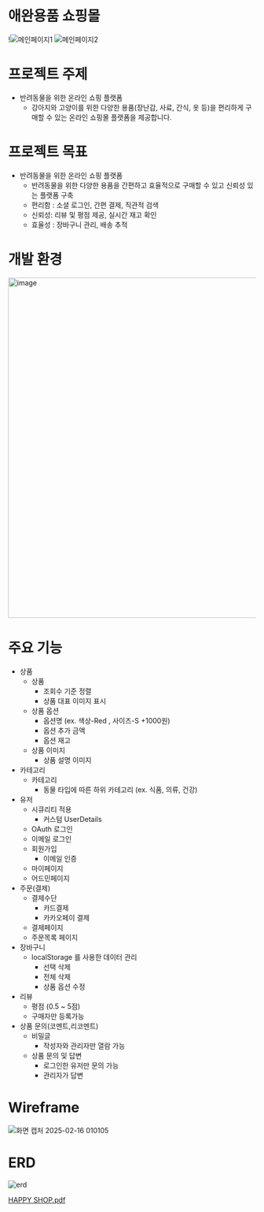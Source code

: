 # 애완용품 쇼핑몰
!![메인페이지1](https://github.com/user-attachments/assets/c349cf22-6be5-42bf-92d3-b3af4fac89b0)
![메인페이지2](https://github.com/user-attachments/assets/23070497-eb62-4918-903e-fc638a7e37dd)


# 프로젝트 주제
- 반려동물을 위한 온라인 쇼핑 플랫폼
    - 강아지와 고양이를 위한 다양한 용품(장난감, 사료, 간식, 옷 등)을 편리하게 구매할 수 있는 온라인 쇼핑몰 플랫폼을 제공합니다.


# 프로젝트 목표
- 반려동물을 위한 온라인 쇼핑 플랫폼
    - 반려동물을 위한 다양한 용품을 간편하고 효율적으로 구매할 수 있고 신뢰성 있는 플랫폼 구축
    - 편리함 : 소셜 로그인, 간편 결제, 직관적 검색
    - 신뢰성: 리뷰 및 평점 제공, 실시간 재고 확인
    - 효율성 : 장바구니 관리, 배송 추적



# 개발 환경
<img width="691" alt="image" src="https://github.com/user-attachments/assets/35cf8e59-a74b-414a-adad-622b50366f17" />



# 주요 기능

- 상품
    - 상품
        - 조회수 기준 정렬
        - 상품 대표 이미지 표시
    - 상품 옵션
        - 옵션명 (ex. 색상-Red , 사이즈-S +1000원)
        - 옵션 추가 금액
        - 옵션 재고
    - 상품 이미지
        - 상품 설명 이미지
- 카테고리
    - 카테고리
        - 동물 타입에 따른 하위 카테고리 (ex. 식품, 의류, 건강)
- 유저
    - 시큐리티 적용
        - 커스텀 UserDetails
    - OAuth 로그인
    - 이메일 로그인
    - 회원가입
        - 이메일 인증
    - 마이페이지
    - 어드민페이지
- 주문(결제)
    - 결제수단
        - 카드결제
        - 카카오페이 결제
    - 결제페이지
    - 주문목록 페이지
- 장바구니
    - localStorage 를 사용한 데이터 관리
        - 선택 삭제
        - 전체 삭제
        - 상품 옵션 수정
- 리뷰
    - 평점 (0.5 ~ 5점)
    - 구매자만 등록가능
- 상품 문의(코멘트,리코멘트)
    - 비밀글
        - 작성자와 관리자만 열람 가능
    - 상품 문의 및 답변
        - 로그인한 유저만 문의 가능
        - 관리자가 답변



# Wireframe

![화면 캡처 2025-02-16 010105](https://github.com/user-attachments/assets/6f9b9d13-650d-440f-8630-c06ae149e24b)



# ERD

![erd](https://github.com/user-attachments/assets/2722bc2d-6792-4a84-b7f0-99b7bd3662e1)



[HAPPY SHOP.pdf](https://github.com/user-attachments/files/19568249/HAPPY.SHOP.pdf)
